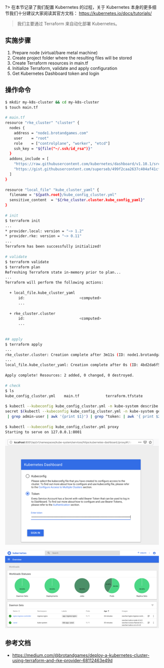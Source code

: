 ?> 在本节记录了我们配置 Kubernetes 的过程，关于 Kubernetes 本身的更多细节我们十分建议大家阅读其官方文档： https://kubernetes.io/docs/tutorials/

> 我们主要通过 Terraform 来自动化部署 Kubernetes。

## 实施步骤

1. Prepare node (virtual/bare metal machine)
2. Create project folder where the resulting files will be stored
3. Create Terraform resources in main.tf
4. Initialize Terraform, validate and apply configuration
5. Get Kubernetes Dashboard token and login

## 操作命令

```bash
$ mkdir my-k8s-cluster && cd my-k8s-cluster
$ touch main.tf

# main.tf
resource "rke_cluster" "cluster" {
  nodes {
    address = "node1.brotandgames.com"
    user    = "root"
    role    = ["controlplane", "worker", "etcd"]
    ssh_key = "${file("~/.ssh/id_rsa")}"
  }
  addons_include = [
    "https://raw.githubusercontent.com/kubernetes/dashboard/v1.10.1/src/deploy/recommended/kubernetes-dashboard.yaml",
    "https://gist.githubusercontent.com/superseb/499f2caa2637c404af41cfb7e5f4a938/raw/930841ac00653fdff8beca61dab9a20bb8983782/k8s-dashboard-user.yml",
  ]
}

resource "local_file" "kube_cluster_yaml" {
  filename = "${path.root}/kube_config_cluster.yml"
  sensitive_content  = "${rke_cluster.cluster.kube_config_yaml}"
}

# init
$ terraform init
...
* provider.local: version = "~> 1.2"
* provider.rke: version = "~> 0.11"
...
Terraform has been successfully initialized!

# validate
$ terraform validate
$ terraform plan
Refreshing Terraform state in-memory prior to plan...
...
Terraform will perform the following actions:

  + local_file.kube_cluster_yaml
      id:                         <computed>
      ...

  + rke_cluster.cluster
      id:                         <computed>
      ...


## apply
$ terraform apply
...
rke_cluster.cluster: Creation complete after 3m11s (ID: node1.brotandgames.com)
...
local_file.kube_cluster_yaml: Creation complete after 0s (ID: 4bd2da6f5c62317e16392c2a6b680f96f41bb2dc)

Apply complete! Resources: 2 added, 0 changed, 0 destroyed.

# check
$ ls
kube_config_cluster.yml    main.tf            terraform.tfstate

$ kubectl --kubeconfig kube_config_cluster.yml -n kube-system describe \
secret $(kubectl --kubeconfig kube_config_cluster.yml -n kube-system get secret\
 | grep admin-user | awk '{print $1}') | grep ^token: | awk '{ print $2 }'

$ kubectl --kubeconfig kube_config_cluster.yml proxy
Starting to serve on 127.0.0.1:8001

```

![image-20220226175319753](images/image-20220226175319753.png)

![image-20220226175345221](images/image-20220226175345221.png)

## 参考文档

- https://medium.com/@brotandgames/deploy-a-kubernetes-cluster-using-terraform-and-rke-provider-68112463e49d
